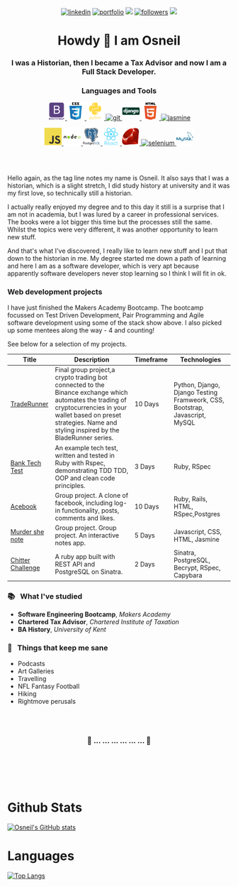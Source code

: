 <div align="center">
 <a href="https://www.linkedin.com/in/osneil-drakes-cta-07909068/">
    <img alt="linkedin" title="My LinkedIn Page" src="https://img.shields.io/badge/LinkedIn-0077B5?style=for-the-badge&logo=linkedin&logoColor=white"></a>
     <a href="#">
    <img alt="portfolio" title="My Portfolio" src="https://img.shields.io/badge/Website-3b5998?style=for-the-badge&logo=google-chrome&logoColor=white"></a>
 <a href="mailto:osneil-drakes@hotmail.com">
  <img src="https://img.shields.io/badge/Email-%23D14836?style=for-the-badge&logo=gmail&logoColor=white"/></a>
   <a href="https://github.com/Odrakes1992">
    <img alt="followers" title="Follow me on Github" src="https://img.shields.io/github/followers/jasonrowsell?color=236ad3&labelColor=1155ba&style=for-the-badge&logo=github&label=Follow"/></a>
     <a href="https://www.codewars.com/users/Odrixi">
    <img src="https://img.shields.io/badge/CodeWars-%23AD2C27?style=for-the-badge&logo=codewars&logoColor=white"/></a>
 </div>
 

<h1 align="center"> Howdy 👋 I am Osneil </h1>

<h3 align="center"> I was a Historian, then I became a Tax Advisor and now I am a Full Stack Developer. </h3>




<h3 align="center">Languages and Tools</h3>
<p align="center"> <a href="https://getbootstrap.com" target="_blank"> <img src="https://raw.githubusercontent.com/devicons/devicon/master/icons/bootstrap/bootstrap-plain-wordmark.svg" alt="bootstrap" width="40" height="40"/> </a> <a href="https://www.w3schools.com/css/" target="_blank"> <img src="https://raw.githubusercontent.com/devicons/devicon/master/icons/css3/css3-original-wordmark.svg" alt="css3" width="40" height="40"/> </a> <a href="https://www.python.org" target="_blank"> <img src="https://raw.githubusercontent.com/devicons/devicon/master/icons/python/python-plain-wordmark.svg" alt="python" width="40" height="40"/> </a> <a href="https://git-scm.com/" target="_blank"> <img src="https://www.vectorlogo.zone/logos/git-scm/git-scm-icon.svg" alt="git" width="40" height="40"/> </a> <a href="https://www.djangoproject.com" target="_blank"> <img src="https://raw.githubusercontent.com/devicons/devicon/master/icons/django/django-original.svg" alt="django" width="40" height="40"/> </a> <a href="https://www.w3.org/html/" target="_blank"> <img src="https://raw.githubusercontent.com/devicons/devicon/master/icons/html5/html5-original-wordmark.svg" alt="html5" width="40" height="40"/> </a> <a href="https://jasmine.github.io/" target="_blank"> <img src="https://www.vectorlogo.zone/logos/jasmine/jasmine-icon.svg" alt="jasmine" width="40" height="40"/> </a> </p>

<p align="center"> <a href="https://developer.mozilla.org/en-US/docs/Web/JavaScript" target="_blank"> <img src="https://raw.githubusercontent.com/devicons/devicon/master/icons/javascript/javascript-original.svg" alt="javascript" width="40" height="40"/> </a> <a href="https://nodejs.org" target="_blank"> <img src="https://raw.githubusercontent.com/devicons/devicon/master/icons/nodejs/nodejs-original-wordmark.svg" alt="nodejs" width="40" height="40"/> </a> <a href="https://www.postgresql.org" target="_blank"> <img src="https://raw.githubusercontent.com/devicons/devicon/master/icons/postgresql/postgresql-original-wordmark.svg" alt="postgresql" width="40" height="40"/> </a> <a href="https://reactjs.org/" target="_blank"> <img src="https://raw.githubusercontent.com/devicons/devicon/master/icons/react/react-original-wordmark.svg" alt="react" width="40" height="40"/> </a>  <a href="https://www.ruby-lang.org/en/" target="_blank"> <img src="https://raw.githubusercontent.com/devicons/devicon/master/icons/ruby/ruby-original.svg" alt="ruby" width="40" height="40"/> </a> <a href="https://www.selenium.dev" target="_blank"> <img src="https://raw.githubusercontent.com/detain/svg-logos/780f25886640cef088af994181646db2f6b1a3f8/svg/selenium-logo.svg" alt="selenium" width="40" height="40"/> </a> <a href="https://dev.mysql.com/doc/" target="_blank"> <img src="https://raw.githubusercontent.com/devicons/devicon/master/icons/mysql/mysql-plain-wordmark.svg" alt="mysql" width="40" height="40"/> </a> </p>

<br><br>

Hello again, as the tag line notes my name is Osneil. It also says that I was a historian, which is a slight stretch, I did study history at university and it was my first love, so technically still a historian.

I actually really enjoyed my degree and to this day it still is a surprise that I am not in academia, but I was lured by a career in professional services. The books were a lot bigger this time but the processes still the same. Whilst the topics were very different, it was another opportunity to learn new stuff. 

And that's what I've discovered, I really like to learn new stuff and I put that down to the historian in me. My degree started me down a path of learning and here I am as a software developer, which is very apt because apparently software developers never stop learning so I think I will fit in ok.

### Web development projects

I have just finished the Makers Academy Bootcamp. The bootcamp focussed on Test Driven Development, Pair Programming and Agile software development using some of the stack show above. I also picked up some mentees along the way - 4 and counting!

See below for a selection of my projects.

| Title    | Description |Timeframe| Technologies|
| -------- | --------|--------| -------- |
| [TradeRunner][1]|Final group project,a crypto trading bot connected to the Binance exchange which automates the trading of cryptocurrencies in your wallet based on preset strategies. Name and styling inspired by the BladeRunner series.|10 Days|Python, Django, Django Testing Framweork, CSS, Bootstrap, Javascript, MySQL|
| [Bank Tech Test][2]|An example tech test, written and tested in Ruby with Rspec, demonstrating TDD TDD, OOP and clean code principles.|3 Days|Ruby, RSpec|
| [Acebook][3]|Group project. A clone of facebook, including log-in functionality, posts, comments and likes. |10 Days|Ruby, Rails, HTML, RSpec,Postgres|
| [Murder she note][4]|Group project. Group project. An interactive notes app.|5 Days|Javascript, CSS, HTML, Jasmine|
| [Chitter Challenge][5]| A ruby app built with REST API and PostgreSQL on Sinatra.|2 Days| Sinatra, PostgreSQL, Becrypt, RSpec, Capybara|

[1]:https://github.com/florence-bain/CRYP-3PO
[2]:https://github.com/Odrakes1992/bank-tech-test
[3]:https://github.com/KeldraSJ/acebook-runtime-terror
[4]:https://github.com/Jessocxz98/Murder-she-note
[5]:https://github.com/Odrakes1992/chitter-challenge

### 📚 &nbsp; What I've studied

 * <strong>Software Engineering Bootcamp</strong>, <em>Makers Academy</em>
 * <strong>Chartered Tax Advisor</strong>, <em>Chartered Institute of Taxation</em>
 * <strong>BA History</strong>, <em>University of Kent</em>

###   🌴 &nbsp; Things that keep me sane
* Podcasts
* Art Galleries
* Travelling
* NFL Fantasy Football
* Hiking
* Rightmove perusals



<br><br>
<h3 align="center">                🐛     ...   ...   ...   ...   ...   ...   🦋  </h3>

<br><br><br><br>
            
# Github Stats
[![Osneil's GitHub stats](https://github-readme-stats.vercel.app/api?username=odrakes1992&show_icons=true&theme=radical)](https://github.com/odrakes1992/github-readme)

# Languages

[![Top Langs](https://github-readme-stats.vercel.app/api/top-langs/?username=odrakes1992)](https://github.com/odrakes1992/github-readme)




